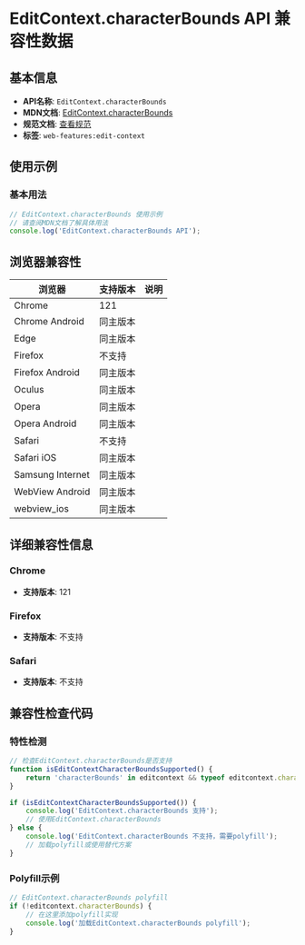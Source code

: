 # EditContext.characterBounds API 兼容性数据

## 基本信息

- **API名称**: `EditContext.characterBounds`
- **MDN文档**: [EditContext.characterBounds](https://developer.mozilla.org/docs/Web/API/EditContext/characterBounds)
- **规范文档**: [查看规范](https://w3c.github.io/edit-context/#dom-editcontext-characterbounds)
- **标签**: `web-features:edit-context`

## 使用示例

### 基本用法

```javascript
// EditContext.characterBounds 使用示例
// 请查阅MDN文档了解具体用法
console.log('EditContext.characterBounds API');
```

## 浏览器兼容性

| 浏览器 | 支持版本 | 说明 |
|--------|----------|------|
| Chrome | 121 |  |
| Chrome Android | 同主版本 |  |
| Edge | 同主版本 |  |
| Firefox | 不支持 |  |
| Firefox Android | 同主版本 |  |
| Oculus | 同主版本 |  |
| Opera | 同主版本 |  |
| Opera Android | 同主版本 |  |
| Safari | 不支持 |  |
| Safari iOS | 同主版本 |  |
| Samsung Internet | 同主版本 |  |
| WebView Android | 同主版本 |  |
| webview_ios | 同主版本 |  |

## 详细兼容性信息

### Chrome

- **支持版本**: 121

### Firefox

- **支持版本**: 不支持

### Safari

- **支持版本**: 不支持

## 兼容性检查代码

### 特性检测

```javascript
// 检查EditContext.characterBounds是否支持
function isEditContextCharacterBoundsSupported() {
    return 'characterBounds' in editcontext && typeof editcontext.characterBounds === 'function';
}

if (isEditContextCharacterBoundsSupported()) {
    console.log('EditContext.characterBounds 支持');
    // 使用EditContext.characterBounds
} else {
    console.log('EditContext.characterBounds 不支持，需要polyfill');
    // 加载polyfill或使用替代方案
}
```

### Polyfill示例

```javascript
// EditContext.characterBounds polyfill
if (!editcontext.characterBounds) {
    // 在这里添加polyfill实现
    console.log('加载EditContext.characterBounds polyfill');
}
```

